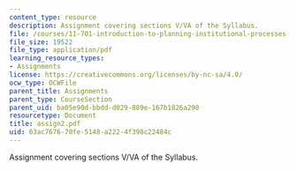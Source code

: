 ```yaml
---
content_type: resource
description: Assignment covering sections V/VA of the Syllabus.
file: /courses/11-701-introduction-to-planning-institutional-processes-in-developing-countries-fall-2003/63ac767670fe5148a2224f398c22484c_assign2.pdf
file_size: 19522
file_type: application/pdf
learning_resource_types:
- Assignments
license: https://creativecommons.org/licenses/by-nc-sa/4.0/
ocw_type: OCWFile
parent_title: Assignments
parent_type: CourseSection
parent_uid: ba05e90d-bbdd-d029-889e-167b1826a290
resourcetype: Document
title: assign2.pdf
uid: 63ac7676-70fe-5148-a222-4f398c22484c
---
```

Assignment covering sections V/VA of the Syllabus.
